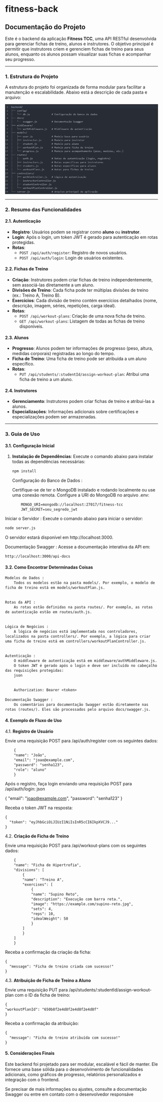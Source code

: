 # fitness-back

## Documentação do Projeto

Este é o backend da aplicação **Fitness TCC**, uma API RESTful desenvolvida para gerenciar fichas de treino, alunos e instrutores. O objetivo principal é permitir que instrutores criem e gerenciem fichas de treino para seus alunos, enquanto os alunos possam visualizar suas fichas e acompanhar seu progresso.

---

### **1. Estrutura do Projeto**

A estrutura do projeto foi organizada de forma modular para facilitar a manutenção e escalabilidade. Abaixo está a descrição de cada pasta e arquivo:

![alt text](image.png)


---

### **2. Resumo das Funcionalidades**

#### **2.1. Autenticação**
- **Registro**: Usuários podem se registrar como **aluno** ou **instrutor**.
- **Login**: Após o login, um token JWT é gerado para autenticação em rotas protegidas.
- **Rotas**: 
  - `POST /api/auth/register`: Registro de novos usuários.
  - `POST /api/auth/login`: Login de usuários existentes.

#### **2.2. Fichas de Treino**
- **Criação**: Instrutores podem criar fichas de treino independentemente, sem associá-las diretamente a um aluno.
- **Divisões de Treino**: Cada ficha pode ter múltiplas divisões de treino (ex.: Treino A, Treino B).
- **Exercícios**: Cada divisão de treino contém exercícios detalhados (nome, descrição, imagem, séries, repetições, carga ideal).
- **Rotas**:
  - `POST /api/workout-plans`: Criação de uma nova ficha de treino.
  - `GET /api/workout-plans`: Listagem de todas as fichas de treino disponíveis.

#### **2.3. Alunos**
- **Progresso**: Alunos podem ter informações de progresso (peso, altura, medidas corporais) registradas ao longo do tempo.
- **Ficha de Treino**: Uma ficha de treino pode ser atribuída a um aluno específico.
- **Rotas**:
  - `PUT /api/students/:studentId/assign-workout-plan`: Atribui uma ficha de treino a um aluno.

#### **2.4. Instrutores**
- **Gerenciamento**: Instrutores podem criar fichas de treino e atribuí-las a alunos.
- **Especializações**: Informações adicionais sobre certificações e especializações podem ser armazenadas.

---

### **3. Guia de Uso**

#### **3.1. Configuração Inicial**
1. **Instalação de Dependências**:
   Execute o comando abaixo para instalar todas as dependências necessárias:
   ```bash
   npm install
   ```

   Configuração do Banco de Dados : 

    Certifique-se de ter o MongoDB instalado e rodando localmente ou use uma conexão remota.
    Configure a URI do MongoDB no arquivo .env:
    ```env
        MONGO_URI=mongodb://localhost:27017/fitness-tcc
        JWT_SECRET=seu_segredo_jwt
    ```
     
     

Iniciar o Servidor :
Execute o comando abaixo para iniciar o servidor: 

```bash
node server.js
```

O servidor estará disponível em http://localhost:3000. 

Documentação Swagger :
Acesse a documentação interativa da API em: 

    http://localhost:3000/api-docs
     
     
     

#### **3.2. Como Encontrar Determinadas Coisas**

    Modelos de Dados : 
        Todos os modelos estão na pasta models/. Por exemplo, o modelo de ficha de treino está em models/workoutPlan.js.
         

    Rotas da API : 
        As rotas estão definidas na pasta routes/. Por exemplo, as rotas de autenticação estão em routes/auth.js.
         

    Lógica de Negócios : 
        A lógica de negócios está implementada nos controladores, localizados na pasta controllers/. Por exemplo, a lógica para criar uma ficha de treino está em controllers/workoutPlanController.js.
         

    Autenticação : 
        O middleware de autenticação está em middleware/authMiddleware.js.
        O token JWT é gerado após o login e deve ser incluído no cabeçalho das requisições protegidas:
        json
         

        Authorization: Bearer <token>

    Documentação Swagger : 
        Os comentários para documentação Swagger estão diretamente nas rotas (routes/). Eles são processados pelo arquivo docs/swagger.js.
         
     

#### **4. Exemplo de Fluxo de Uso**
4.1. **Registro de Usuário**

Envie uma requisição POST para /api/auth/register com os seguintes dados: 
    
        {
        "name": "João",
        "email": "joao@example.com",
        "password": "senha123",
        "role": "aluno"
        }

Após o registro, faça login enviando uma requisição POST para /api/auth/login: 
json
 
 
{
  "email": "joao@example.com",
  "password": "senha123"
}
 
 

Receba o token JWT na resposta: 

    {
      "token": "eyJhbGciOiJIUzI1NiIsInR5cCI6IkpXVCJ9..."
    }
     
     
     

4.2. **Criação de Ficha de Treino**

Envie uma requisição POST para /api/workout-plans com os seguintes dados: 

        {
        "name": "Ficha de Hipertrofia",
        "divisions": [
            {
            "name": "Treino A",
            "exercises": [
                {
                "name": "Supino Reto",
                "description": "Execução com barra reta.",
                "image": "https://example.com/supino-reto.jpg",
                "sets": 4,
                "reps": 10,
                "idealWeight": 50
                }
            ]
            }
        ]
        }
 
 

Receba a confirmação da criação da ficha: 

    {
      "message": "Ficha de treino criada com sucesso!"
    }
     
     
     

4.3. **Atribuição de Ficha de Treino a Aluno**

Envie uma requisição PUT para /api/students/:studentId/assign-workout-plan com o ID da ficha de treino: 

    {
    "workoutPlanId": "650b8f2e4d8f2e4d8f2e4d8f"
    }
 
 

Receba a confirmação da atribuição: 

    {
      "message": "Ficha de treino atribuída com sucesso!"
    }
     
     
     

#### 5. **Considerações Finais**

Este backend foi projetado para ser modular, escalável e fácil de manter. Ele fornece uma base sólida para o desenvolvimento de funcionalidades adicionais, como gráficos de progresso, relatórios personalizados e integração com o frontend. 

Se precisar de mais informações ou ajustes, consulte a documentação Swagger ou entre em contato com o desenvolvedor responsáve